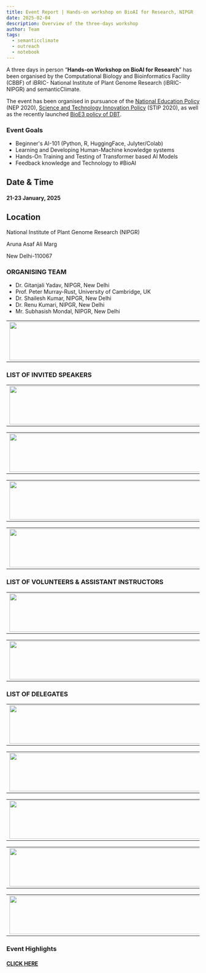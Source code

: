 ```yaml
---
title: Event Report | Hands-on workshop on BioAI for Research, NIPGR
date: 2025-02-04
description: Overview of the three-days workshop
author: Team
tags:
  - semanticclimate
  - outreach
  - notebook
---
```


A three days in person “**Hands-on Workshop on BioAI for Research**” has been organised by the Computational Biology and Bioinformatics Facility (CBBF) of iBRIC- National Institute of Plant Genome Research (iBRIC-NIPGR) and semanticClimate.

The event has been organised in pursuance of the [National Education Policy](https://www.education.gov.in/nep/about-nep) (NEP 2020), [Science and Technology Innovation Policy](https://www.mygov.in/campaigns/stip-2020/) (STIP 2020), as well as the recently launched [BioE3 policy of DBT](https://dbtindia.gov.in/news-features/cabinet-approves-bioe3-biotechnology-economy-environment-and-employment-policy).

### Event Goals

- Beginner's AI-101 (Python, R, HuggingFace, Julyter/Colab)
- Learning and Developing Human-Machine knowledge systems
- Hands-On Training and Testing of Transformer based AI Models
- Feedback knowledge and Technology to #BioAI

## Date & Time

#### **21-23 January, 2025**

## Location 

National Institute of Plant Genome Research (NIPGR)

Aruna Asaf Ali Marg

New Delhi-110067

### ORGANISING TEAM
- Dr. Gitanjali Yadav, NIPGR, New Delhi
- Prof. Peter Murray-Rust, University of Cambridge, UK
- Dr. Shailesh Kumar, NIPGR, New Delhi
- Dr. Renu Kumari, NIPGR, New Delhi
- Mr. Subhasish Mondal, NIPGR, New Delhi

<table>
  <tr>
    <td>
      <img src='{{ "/static/img/events_all/org_1.jpg" | url }}' width="500" height="100">
    </td>
  </tr>
</table>

### LIST OF INVITED SPEAKERS

<table>
  <tr>
    <td>
      <img src='{{ "/static/img/events_all/speaker_1.jpg" | url }}' width="500" height="100">
    </td>
  </tr>
</table>

<table>
  <tr>
    <td>
      <img src='{{ "/static/img/events_all/speaker_2.jpg" | url }}' width="500" height="100">
    </td>
  </tr>
</table>

<table>
  <tr>
    <td>
      <img src='{{ "/static/img/events_all/speaker_3.jpg" | url }}' width="500" height="100">
    </td>
  </tr>
</table>

<table>
  <tr>
    <td>
      <img src='{{ "/static/img/events_all/speaker_4.jpg" | url }}' width="500" height="100">
    </td>
  </tr>
</table>

### LIST OF VOLUNTEERS & ASSISTANT INSTRUCTORS

<table>
  <tr>
    <td>
      <img src='{{ "/static/img/events_all/instructor1.jpg" | url }}' width="500" height="100">
    </td>
  </tr>
</table>

<table>
  <tr>
    <td>
      <img src='{{ "/static/img/events_all/instructor2.jpg" | url }}' width="500" height="100">
    </td>
  </tr>
</table>

### LIST OF DELEGATES

<table>
  <tr>
    <td>
      <img src='{{ "/static/img/events_all/partcipant_1.jpg" | url }}' width="500" height="100">
    </td>
  </tr>
</table>

<table>
  <tr>
    <td>
      <img src='{{ "/static/img/events_all/partcipant_2.jpg" | url }}' width="500" height="100">
    </td>
  </tr>
</table>

<table>
  <tr>
    <td>
      <img src='{{ "/static/img/events_all/partcipant_3.jpg" | url }}' width="500" height="100">
    </td>
  </tr>
</table>

<table>
  <tr>
    <td>
      <img src='{{ "/static/img/events_all/partcipant_4.jpg" | url }}' width="500" height="100">
    </td>
  </tr>
</table>

<table>
  <tr>
    <td>
      <img src='{{ "/static/img/events_all/partcipant_5.jpg" | url }}' width="500" height="100">
    </td>
  </tr>
</table>

### Event Highlights

#### [CLICK HERE](https://semanticclimate.github.io/p/en/posts/bioai_research/)





